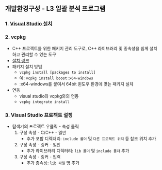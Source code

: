 ## 개발환경구성 - L3 일괄 분석 프로그램

### 1. [Visual Studio 설치](https://visualstudio.microsoft.com/ko/free-developer-offers/)

### 2. vcpkg

-   C++ 프로젝트를 위한 패키지 관리 도구로, C++ 라이브러리 및 종속성을 쉽게 설치하고 관리할 수 있는 도구
-   [설치 링크](https://vcpkg.io/en/getting-started)
-   패키지 설치 방법
    -   `vcpkg install [packages to install]`
    -   예: `vcpkg install boost:x64-windows`
    -   :x64-windows를 붙여서 64bit 윈도우 환경에 맞는 패키지 설치
-   연동
    -   visual studio와 vcpkg와의 연동
    -   `vcpkg integrate install`

### 3. Visual Studio 프로젝트 설정

-   탐색기의 프로젝트 우클릭 - 속성 클릭
    1. 구성 속성 - C/C++ - 일반
        - 추가 포함 디렉터리: `include 폴더` 및 `다른 프로젝트 위치` 등 참조 위치 추가
    2. 구성 속성 - 링커 - 일반
        - 추가 라이브러리 디렉터리: `lib 폴더` 및 `include 폴더` 추가
    3. 구성 속성 - 링커 - 입력
        - 추가 종속성: `lib 파일` 명 추가
